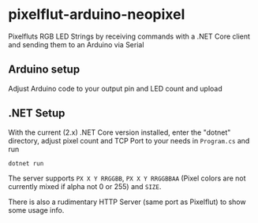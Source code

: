# pixelflut-arduino-neopixel
Pixelfluts RGB LED Strings by receiving commands with a .NET Core client and sending them to an Arduino via Serial

## Arduino setup
Adjust Arduino code to your output pin and LED count and upload

## .NET Setup
With the current (2.x) .NET Core version installed, enter the "dotnet" directory, adjust pixel count and TCP Port to your needs in `Program.cs` and run
```
dotnet run
```
The server supports `PX X Y RRGGBB`, `PX X Y RRGGBBAA` (Pixel colors are not currently mixed if alpha not 0 or 255) and `SIZE`.

There is also a rudimentary HTTP Server (same port as Pixelflut) to show some usage info.
